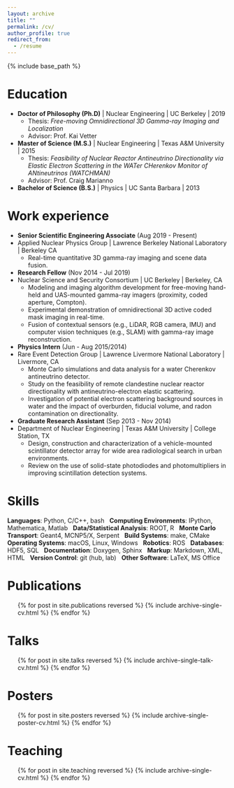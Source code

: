 ```yaml
---
layout: archive
title: ""
permalink: /cv/
author_profile: true
redirect_from:
  - /resume
---
```


{% include base_path %}

Education
======
- **Doctor of Philosophy (Ph.D)** &#124; Nuclear Engineering &#124; UC Berkeley &#124; 2019
    - Thesis: *Free-moving Omnidirectional 3D Gamma-ray Imaging and Localization*
    - Advisor: Prof. Kai Vetter
- **Master of Science (M.S.)** &#124; Nuclear Engineering &#124; Texas A&M University &#124; 2015
    - Thesis: *Feasibility of Nuclear Reactor Antineutrino Directionality via Elastic Electron Scattering in the WATer CHerenkov Monitor of ANtineutrinos (WATCHMAN)*
    - Advisor: Prof. Craig Marianno
- **Bachelor of Science (B.S.)** &#124; Physics &#124; UC Santa Barbara &#124; 2013


Work experience
======
- **Senior Scientific Engineering Associate** (Aug 2019 - Present) &nbsp;
- Applied Nuclear Physics Group | Lawrence Berkeley National Laboratory | Berkeley CA
    - Real-time quantitative 3D gamma-ray imaging and scene data fusion.
- **Research Fellow** (Nov 2014 - Jul 2019) &nbsp;
- Nuclear Science and Security Consortium | UC Berkeley | Berkeley, CA
    - Modeling and imaging algorithm development for free-moving hand-held and UAS-mounted gamma-ray imagers (proximity, coded aperture, Compton).
    - Experimental demonstration of omnidirectional 3D active coded mask imaging in real-time.
    - Fusion of contextual sensors (e.g., LiDAR, RGB camera, IMU) and computer vision techniques (e.g., SLAM) with gamma-ray image reconstruction.
- **Physics Intern** (Jun - Aug 2015/2014) &nbsp;
- Rare Event Detection Group | Lawrence Livermore National Laboratory | Livermore, CA
    - Monte Carlo simulations and data analysis for a water Cherenkov antineutrino detector.
    - Study on the feasibility of remote clandestine nuclear reactor directionality with antineutrino-electron elastic scattering.
    - Investigation of potential electron scattering background sources in water and the impact of overburden, fiducial volume, and radon contamination on directionality.
- **Graduate Research Assistant** (Sep 2013 - Nov 2014) &nbsp;
- Department of Nuclear Engineering | Texas A&M University | College Station, TX
    - Design, construction and characterization of a vehicle-mounted scintillator detector array for wide area radiological search in urban environments.
    - Review on the use of solid-state photodiodes and photomultipliers in improving scintillation detection systems.


Skills
======
**Languages**: Python, C/C++, bash &nbsp;
**Computing Environments**: IPython, Mathematica, Matlab &nbsp;
**Data/Statistical Analysis**: ROOT, R &nbsp;
**Monte Carlo Transport**: Geant4, MCNP5/X, Serpent &nbsp;
**Build Systems**: make, CMake &nbsp;
**Operating Systems**: macOS, Linux, Windows &nbsp;
**Robotics**: ROS &nbsp;
**Databases**: HDF5, SQL &nbsp;
**Documentation**: Doxygen, Sphinx &nbsp;
**Markup**: Markdown, XML, HTML &nbsp;
**Version Control**: git (hub, lab) &nbsp;
**Other Software**: LaTeX, MS Office


Publications
======
  <ul>{% for post in site.publications reversed %}
    {% include archive-single-cv.html %}
  {% endfor %}</ul>

Talks
======
  <ul>{% for post in site.talks reversed %}
    {% include archive-single-talk-cv.html %}
  {% endfor %}</ul>

Posters
======
  <ul>{% for post in site.posters reversed %}
    {% include archive-single-poster-cv.html %}
  {% endfor %}</ul>

Teaching
======
  <ul>{% for post in site.teaching reversed %}
    {% include archive-single-cv.html %}
  {% endfor %}</ul>
